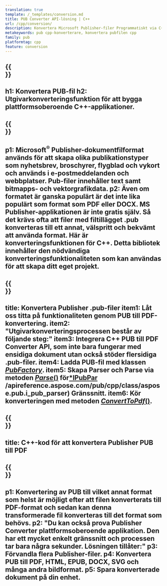 ```yaml
---
translation: true
template: /_templates/conversion.md
title: PUB Converter API-lösning | C++
url: /cpp/conversion/
description: Konvertera Microsoft Publisher-filer Programmatiskt via C++-biblioteket. Enkel API-lösning för att bygga ditt eget PUB-omvandlare C++-projekt.
metakeywords: pub cpp-konverterare, konvertera pubfilen cpp
family: pub
platformtag: cpp
feature: conversion
---
```


{{<section banner>}}
---
h1: Konvertera PUB-fil
h2: Utgivarkonverteringsfunktion för att bygga plattformsoberoende C++-applikationer.
---

{{<section overview>}}
---
p1: Microsoft<sup>®</sup> Publisher-dokumentfilformat används för att skapa olika publikationstyper som nyhetsbrev, broschyrer, flygblad och vykort och används i e-postmeddelanden och webbplatser. Pub-filer innehåller text samt bitmapps- och vektorgrafikdata.
p2: Även om formatet är ganska populärt är det inte lika populärt som format som PDF eller DOCX. MS Publisher-applikationen är inte gratis själv. Så det krävs ofta att filer med filtillägget .pub konverteras till ett annat, välspritt och bekvämt att använda format. Här är konverteringsfunktionen för C++. Detta bibliotek innehåller den nödvändiga konverteringsfunktionaliteten som kan användas för att skapa ditt eget projekt.
---

{{<section feature1>}}
---
title: Konvertera Publisher .pub-filer
item1: Låt oss titta på funktionaliteten genom PUB till PDF-konvertering.
item2: "Utgivarkonverteringsprocessen består av följande steg:"
item3: Integrera C++ PUB till PDF Converter API, som inte bara fungerar med ensidiga dokument utan också stöder flersidiga .pub-filer.
item4: Ladda PUB-fil med klassen [*PubFactory*](https://reference.aspose.com/pub/cpp/class/aspose.pub.pub_factory).
item5: Skapa Parser och Parse via metoden [*Parse*()](https://reference.aspose.com/pub/cpp/class/aspose.pub.i_pub_parser#ae9fc7043f382a5b4a7b694f0fe477915) för[*IPubPar](https:/erPars) /apireference.aspose.com/pub/cpp/class/aspose.pub.i_pub_parser) Gränssnitt.
item6: Kör konverteringen med metoden [*ConvertToPdf*()](https://reference.aspose.com/pub/cpp/class/aspose.pub.i_pdf_converter).
---

{{<section codeexample>}}
---
title: C++-kod för att konvertera Publisher PUB till PDF
---

{{<section summary>}}
---
p1: Konvertering av PUB till vilket annat format som helst är möjligt efter att filen konverterats till PDF-format och sedan kan denna transformerade fil konverteras till det format som behövs.
p2: "Du kan också prova Publisher Converter plattformsoberoende applikation. Den har ett mycket enkelt gränssnitt och processen tar bara några sekunder. Lösningen tillåter:"
p3: Förvandla flera Publisher-filer.
p4: Konvertera PUB till PDF, HTML, EPUB, DOCX, SVG och många andra bildformat.
p5: Spara konverterade dokument på din enhet.
---